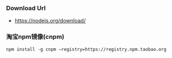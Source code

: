 ### Download Url
- https://nodejs.org/download/

### 淘宝npm镜像(cnpm)
```shell
npm install -g cnpm –registry=https://registry.npm.taobao.org
```
